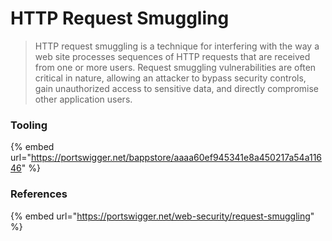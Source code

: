 # HTTP Request Smuggling

> HTTP request smuggling is a technique for interfering with the way a web site processes sequences of HTTP requests that are received from one or more users. Request smuggling vulnerabilities are often critical in nature, allowing an attacker to bypass security controls, gain unauthorized access to sensitive data, and directly compromise other application users.

### Tooling

{% embed url="https://portswigger.net/bappstore/aaaa60ef945341e8a450217a54a11646" %}

### References

{% embed url="https://portswigger.net/web-security/request-smuggling" %}
